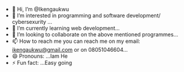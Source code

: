 - 👋 Hi, I’m @Ikengaukwu
- 👀 I’m interested in programming and software development/ cybersexurity ...
- 🌱 I’m currently learning web development...
- 💞️ I’m looking to collaborate on the above mentioned programmes...
- 📫 How to reach me you can reach me on my email: ikengaukwu@gmail.com or on 08051046604...
- 😄 Pronouns: ...Iam He
- ⚡ Fun fact: ...Easy going 

<!---
Ikengaukwu/Ikengaukwu is a ✨ special ✨ repository because its `README.md` (this file) appears on your GitHub profile.
You can click the Preview link to take a look at your changes.
--->
